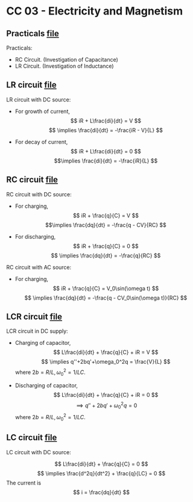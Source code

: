 # CC 03 - Electricity and Magnetism

## Practicals [file](CC03_Electricity_and_Magnetism_Practicals.ipynb)
Practicals:
* RC Circuit. (Investigation of Capacitance)
* LR Circuit. (Investigation of Inductance)

## LR circuit [file](LR_Circuit_SKP.ipynb)

LR circuit with DC source:

* For growth of current,
$$ iR + L\frac{di}{dt} = V $$
$$ \implies \frac{di}{dt} = -\frac{iR - V}{L} $$

* For decay of current,
$$ iR + L\frac{di}{dt} = 0 $$
$$\implies \frac{di}{dt} = -\frac{iR}{L} $$

## RC circuit [file](RC_Circuit_SKP.ipynb)

RC circuit with DC source:

* For charging,
$$ iR + \frac{q}{C} = V $$
$$\implies \frac{dq}{dt} = -\frac{q - CV}{RC} $$

* For discharging,
$$ iR + \frac{q}{C} = 0 $$
$$ \implies \frac{dq}{dt} = -\frac{q}{RC} $$

RC circuit with AC source:

* For charging,
$$ iR + \frac{q}{C} = V_0\sin(\omega t) $$
$$ \implies \frac{dq}{dt} = -\frac{q - CV_0\sin(\omega t)}{RC} $$

## LCR circuit [file](LCR_circuit_SKP.ipynb)

LCR circuit in DC supply:

* Charging of capacitor,
$$ L\frac{di}{dt} + \frac{q}{C} + iR = V $$
$$ \implies q''+2bq'+\omega_0^2q = \frac{V}{L}  $$
where $2b=R/L, \omega_0^2=1/LC$.

* Discharging of capacitor, 
$$ L\frac{di}{dt} + \frac{q}{C} + iR = 0 $$
$$ \implies q''+2bq'+\omega_0^2q = 0  $$
where $2b=R/L, \omega_0^2=1/LC$.

## LC circuit [file](LC_Circuit_SKP.ipynb)

LC circuit with DC source:

$$ L\frac{di}{dt} + \frac{q}{C} = 0 $$
$$ \implies \frac{d^2q}{dt^2} + \frac{q}{LC} = 0 $$
The current is
$$ i = \frac{dq}{dt} $$

